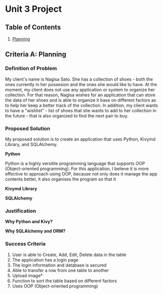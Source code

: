 # Unit 3 Project 

## Table of Contents

1. [Planning](https://github.com/David-Hien/Unit-3/blob/main/Project.md#criteria-a-planning)


## Criteria A: Planning 

### Definition of Problem

My client's name is Nagisa Sato. She has a collection of shoes - both the ones currently in her possesion and the ones she would like to have. At the moment, my client does not use any application or system to organize her collection. For that reason, Nagisa wishes for an application that can store the data of her shoes and is able to organize it base on different factors as to help her keep a better track of the collection. In addition, my client wants to have a "wishlist" - list of shoes that she wants to add to her collection in the future - that is also organized to find the next pair to buy.

### Proposed Solution

My proposed solution is to create an application that uses Python, Kivymd Library, and SQLAlchemy.

**Python**

Python is a highly versitile programming language that supports OOP (Object-oriented programming). For this application, I believe it is more effective to approach using OOP, because not only does it manage the app contents better, it also organises the program so that it 

**Kivymd Library**


**SQLAlchemy**


### Justification 

**Why Python and Kivy?**



**Why SQLAlchemy and ORM?**


### Success Criteria

1. User is able to Create, Add, Edit, Delete data in the table
2. The application has a login page
3. The login information and database is secured
4. Able to transfer a row from one table to another
5. Upload image*
6. Function to sort the table based on different factors
7. Uses OOP (Object-oriented programming)
